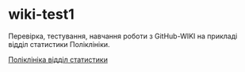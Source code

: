 # wiki-test1
Перевірка, тестування, навчання роботи з GitHub-WIKI на прикладі відділ статистики Поліклініки.

[Поліклініка відділ статистики](https://github.com/romanm/wiki-test1/wiki)
